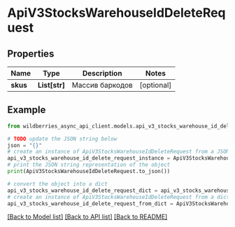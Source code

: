# ApiV3StocksWarehouseIdDeleteRequest


## Properties

Name | Type | Description | Notes
------------ | ------------- | ------------- | -------------
**skus** | **List[str]** | Массив баркодов | [optional] 

## Example

```python
from wildberries_async_api_client.models.api_v3_stocks_warehouse_id_delete_request import ApiV3StocksWarehouseIdDeleteRequest

# TODO update the JSON string below
json = "{}"
# create an instance of ApiV3StocksWarehouseIdDeleteRequest from a JSON string
api_v3_stocks_warehouse_id_delete_request_instance = ApiV3StocksWarehouseIdDeleteRequest.from_json(json)
# print the JSON string representation of the object
print(ApiV3StocksWarehouseIdDeleteRequest.to_json())

# convert the object into a dict
api_v3_stocks_warehouse_id_delete_request_dict = api_v3_stocks_warehouse_id_delete_request_instance.to_dict()
# create an instance of ApiV3StocksWarehouseIdDeleteRequest from a dict
api_v3_stocks_warehouse_id_delete_request_from_dict = ApiV3StocksWarehouseIdDeleteRequest.from_dict(api_v3_stocks_warehouse_id_delete_request_dict)
```
[[Back to Model list]](../README.md#documentation-for-models) [[Back to API list]](../README.md#documentation-for-api-endpoints) [[Back to README]](../README.md)


